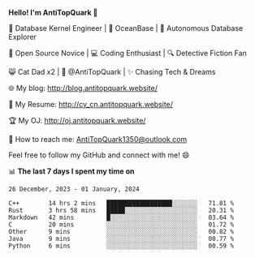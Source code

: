 
**Hello! I'm AntiTopQuark 👋**

🔧 Database Kernel Engineer | 🌊 OceanBase | 🤖 Autonomous Database Explorer

🌱 Open Source Novice | 💻 Coding Enthusiast | 🔍 Detective Fiction Fan

😸 Cat Dad x2 | 🎉 @AntiTopQuark | ✨ Chasing Tech & Dreams

🌐 My blog: http://blog.antitopquark.website/

📄 My Resume: http://cv_cn.antitopquark.website/

🏆 My OJ: http://oj.antitopquark.website/

📧 How to reach me: AntiTopQuark1350@outlook.com

Feel free to follow my GitHub and connect with me! 😄

📊 **The last 7 days I spent my time on** 

<!--START_SECTION:waka-->
```text
26 December, 2023 - 01 January, 2024

C++        14 hrs 2 mins   ██████████████████░░░░░░░   71.81 % 
Rust       3 hrs 58 mins   █████░░░░░░░░░░░░░░░░░░░░   20.31 % 
Markdown   42 mins         █░░░░░░░░░░░░░░░░░░░░░░░░   03.64 % 
C          20 mins         ░░░░░░░░░░░░░░░░░░░░░░░░░   01.72 % 
Other      9 mins          ░░░░░░░░░░░░░░░░░░░░░░░░░   00.82 % 
Java       9 mins          ░░░░░░░░░░░░░░░░░░░░░░░░░   00.77 % 
Python     6 mins          ░░░░░░░░░░░░░░░░░░░░░░░░░   00.59 %
```
<!--END_SECTION:waka-->


